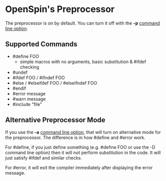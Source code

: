 # OpenSpin's Preprocessor #
The preprocessor is on by default. You can turn it off with the **-p** [command line option](CommandLine.md).
## Supported Commands ##
  * #define FOO
    * simple macros with no arguments, basic substitution & #ifdef checking
  * #undef
  * #ifdef FOO / #ifndef FOO
  * #else / #elseifdef FOO / #elseifndef FOO
  * #endif
  * #error message
  * #warn message
  * #include "file"
## Alternative Preprocessor Mode ##
If you use the **-a** [command line option](CommandLine.md), that will turn on alternative mode for the preprocessor. The difference is in how #define and #error work.

For #define, if you just define something (e.g. #define FOO or use the -D command line option) then it will not perform substitution in the code. It will just satisfy #ifdef and similar checks.

For #error, it will exit the compiler immediately after displaying the error message.